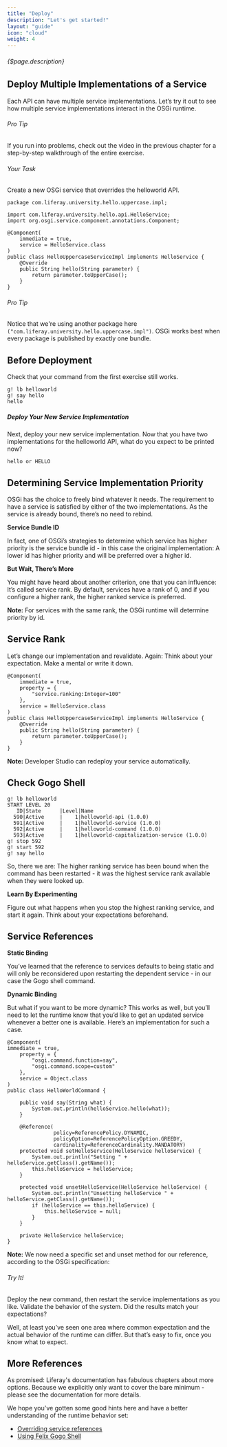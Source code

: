 ```yaml
---
title: "Deploy"
description: "Let's get started!"
layout: "guide"
icon: "cloud"
weight: 4
---
```


###### {$page.description}

<article id="1">

## Deploy Multiple Implementations of a Service


Each API can have multiple service implementations. Let’s try it out to see how multiple service implementations interact in the OSGi runtime.


<aside>

###### <span class="icon-16-star"></span> Pro Tip

If you run into problems, check out the video in the previous chapter for a step-by-step walkthrough of the entire exercise.

</aside>

###### Your Task

Create a new OSGi service that overrides the helloworld API.


```text/x-java
package com.liferay.university.hello.uppercase.impl;

import com.liferay.university.hello.api.HelloService;
import org.osgi.service.component.annotations.Component;

@Component(
	immediate = true,
	service = HelloService.class
)
public class HelloUppercaseServiceImpl implements HelloService {
	@Override
	public String hello(String parameter) {
		return parameter.toUpperCase();
	}
}
```

<aside>

###### <span class="icon-16-star"></span> Pro Tip

Notice that we're using another package here `("com.liferay.university.hello.uppercase.impl")`. OSGi works best when every package is published by exactly one bundle.

</aside>

</article>

<article id="2">

## Before Deployment
Check that your command from the first exercise still works.

```text
g! lb helloworld
g! say hello
hello
```
</article>

<article id="3">

##### Deploy Your New Service Implementation
Next, deploy your new service implementation. Now that you have two implementations for the helloworld API, what do you expect to be printed now?

```text
hello or HELLO
```

</article>

<article id="4">

## Determining Service Implementation Priority
OSGi has the choice to freely bind whatever it needs. The requirement to have a service is satisfied by either of the two implementations. As the service is already bound, there’s no need to rebind.

**Service Bundle ID**

In fact, one of OSGi’s strategies to determine which service has higher priority is the service bundle id - in this case the original implementation: A lower id has higher priority and will be preferred over a higher id.

**But Wait, There’s More**

You might have heard about another criterion, one that you can influence: It’s called service rank. By default, services have a rank of 0, and if you configure a higher rank, the higher ranked service is preferred.

**Note:** For services with the same rank, the OSGi runtime will determine priority by id.

</article>

<article id="5">

## Service Rank
Let’s change our implementation and revalidate. Again: Think about your expectation. Make a mental or write it down.

```text/x-java
@Component(
	immediate = true,
	property = {
		"service.ranking:Integer=100"
	},
	service = HelloService.class
)
public class HelloUppercaseServiceImpl implements HelloService {
	@Override
	public String hello(String parameter) {
		return parameter.toUpperCase();
	}
}
```

**Note:** Developer Studio can redeploy your service automatically.

</article>

<article id="6">

## Check Gogo Shell

```text
g! lb helloworld
START LEVEL 20
   ID|State      |Level|Name
  590|Active     |    1|helloworld-api (1.0.0)
  591|Active     |    1|helloworld-service (1.0.0)
  592|Active     |    1|helloworld-command (1.0.0)
  593|Active     |    1|helloworld-capitalization-service (1.0.0)
g! stop 592
g! start 592
g! say hello
```
So, there we are: The higher ranking service has been bound when the command has been restarted - it was the highest service rank available when they were looked up.

**Learn By Experimenting**

Figure out what happens when you stop the highest ranking service, and start it again. Think about your expectations beforehand.

</article>

<article id="7">

## Service References

**Static Binding**

You’ve learned that the reference to services defaults to being static and will only be reconsidered upon restarting the dependent service - in our case the Gogo shell command.

**Dynamic Binding**

But what if you want to be more dynamic? This works as well, but you’ll need to let the runtime know that you’d like to get an updated service whenever a better one is available. Here’s an implementation for such a case.

```text/x-java
@Component(
immediate = true,
	property = {
		"osgi.command.function=say",
		"osgi.command.scope=custom"
	},
	service = Object.class
)
public class HelloWorldCommand {

	public void say(String what) {
		System.out.println(helloService.hello(what));
	}

	@Reference(
			   policy=ReferencePolicy.DYNAMIC,
			   policyOption=ReferencePolicyOption.GREEDY,
			   cardinality=ReferenceCardinality.MANDATORY)
	protected void setHelloService(HelloService helloService) {
		System.out.println("Setting " + helloService.getClass().getName());
		this.helloService = helloService;
	}

	protected void unsetHelloService(HelloService helloService) {
		System.out.println("Unsetting helloService " + helloService.getClass().getName());
		if (helloService == this.helloService) {
			this.helloService = null;
		}
	}

	private HelloService helloService;
}
```

**Note:** We now need a specific set and unset method for our reference, according to the OSGi specification:

###### Try It!

Deploy the new command, then restart the service implementations as you like. Validate the behavior of the system. Did the results match your expectations?

Well, at least you’ve seen one area where common expectation and the actual behavior of the runtime can differ. But that’s easy to fix, once you know what to expect.

</article>

<article id="8">

## More References

As promised: Liferay's documentation has fabulous chapters about more options. Because we explicitly only want to cover the bare minimum - please see the documentation for more details.

We hope you've gotten some good hints here and have a better understanding of the runtime behavior set:

+ [Overriding service references](https://customer.liferay.com/documentation/7.0/develop/tutorials/-/official_documentation/tutorials/overriding-service-references)
+ [Using Felix Gogo Shell](https://customer.liferay.com/documentation/7.0/develop/reference/-/official_documentation/reference/using-the-felix-gogo-shell)

</article>
